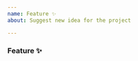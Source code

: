 ```yaml
---
name: Feature ✨
about: Suggest new idea for the project

---
```


<!-- Please search existing issues to avoid creating duplicates. -->

### Feature ✨
<!-- Clear and concise description of the feature proposal. -->


<!-- Why do we need this? Please explain the motivation, how it will be used, etc. -->
<!-- Optionally think about how this could be added. Can you add it and submit a PR? -->

